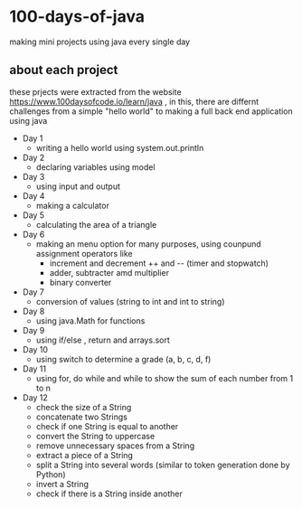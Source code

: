 # 100-days-of-java
making mini projects using java every single day

## about each project
these prjects were extracted from the website https://www.100daysofcode.io/learn/java , in this, there are differnt challenges from a simple "hello world" to making a full back end application using java
 - Day 1
   - writing a hello world using system.out.println
 - Day 2
   - declaring variables using model
 - Day 3
   - using input and output
 - Day 4
   - making a calculator
 - Day 5
   - calculating the area of a triangle
 - Day 6
   - making an menu option for many purposes, using counpund assignment operators like
     - increment and decrement ++ and -- (timer and stopwatch)
     - adder, subtracter amd multiplier
     - binary converter
 - Day 7
   -  conversion of values (string to int and int to string)
 - Day 8
   -  using java.Math for functions  
 - Day 9
   - using if/else , return and arrays.sort 
 - Day 10
   - using switch to determine a grade (a, b, c, d, f)
 - Day 11
   - using for, do while and while to show the sum of each number from 1 to n
 - Day 12
   - check the size of a String
   -  concatenate two Strings
   -  check if one String is equal to another
   -  convert the String to uppercase
   -  remove unnecessary spaces from a String
   -  extract a piece of a String
   -  split a String into several words (similar to token generation done by Python)
   -  invert a String
   -  check if there is a String inside another
